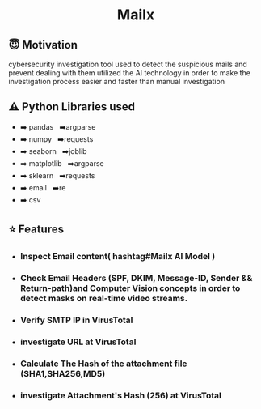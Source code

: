 <h1 align="center">Mailx</h1>

## :innocent: Motivation
cybersecurity investigation tool used to detect the suspicious mails and prevent dealing with them utilized the AI technology
in order to make the investigation process easier and faster than manual investigation


## :warning: Python Libraries used
- ➡️ pandas     &nbsp;          ➡️argparse
- ➡️ numpy      &nbsp;          ➡️requests
- ➡️ seaborn    &nbsp;          ➡️joblib
- ➡️ matplotlib &nbsp;          ➡️argparse
- ➡️ sklearn    &nbsp;          ➡️requests
- ➡️ email      &nbsp;          ➡️re
- ➡️ csv        &nbsp;
               

## :star: Features
 - ### Inspect Email content( hashtag#Mailx AI Model )
      
 - ### Check Email Headers (SPF, DKIM, Message-ID, Sender && Return-path)and Computer Vision concepts in order to detect masks on real-time video streams.
 
 - ### Verify SMTP IP in VirusTotal

 - ### investigate URL at VirusTotal

 - ### Calculate The Hash of the attachment file (SHA1,SHA256,MD5)
      
 - ### investigate Attachment's Hash (256) at VirusTotal

